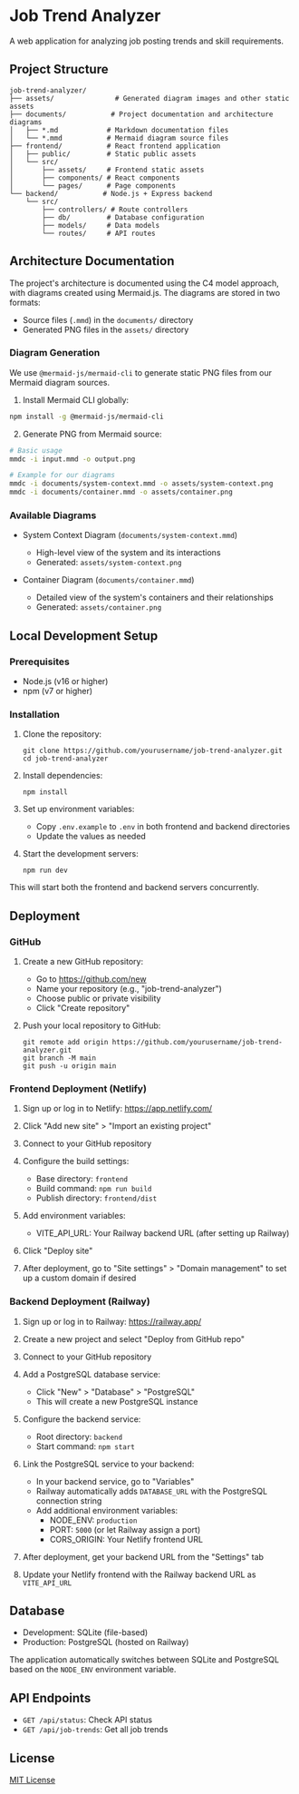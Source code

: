 # Job Trend Analyzer

A web application for analyzing job posting trends and skill requirements.

## Project Structure

```
job-trend-analyzer/
├── assets/               # Generated diagram images and other static assets
├── documents/           # Project documentation and architecture diagrams
│   ├── *.md            # Markdown documentation files
│   └── *.mmd           # Mermaid diagram source files
├── frontend/           # React frontend application
│   ├── public/         # Static public assets
│   └── src/
│       ├── assets/     # Frontend static assets
│       ├── components/ # React components
│       └── pages/      # Page components
└── backend/           # Node.js + Express backend
    └── src/
        ├── controllers/ # Route controllers
        ├── db/         # Database configuration
        ├── models/     # Data models
        └── routes/     # API routes

```

## Architecture Documentation

The project's architecture is documented using the C4 model approach, with diagrams created using Mermaid.js. The diagrams are stored in two formats:
- Source files (`.mmd`) in the `documents/` directory
- Generated PNG files in the `assets/` directory

### Diagram Generation

We use `@mermaid-js/mermaid-cli` to generate static PNG files from our Mermaid diagram sources.

1. Install Mermaid CLI globally:
```bash
npm install -g @mermaid-js/mermaid-cli
```

2. Generate PNG from Mermaid source:
```bash
# Basic usage
mmdc -i input.mmd -o output.png

# Example for our diagrams
mmdc -i documents/system-context.mmd -o assets/system-context.png
mmdc -i documents/container.mmd -o assets/container.png
```

### Available Diagrams

- System Context Diagram (`documents/system-context.mmd`)
  - High-level view of the system and its interactions
  - Generated: `assets/system-context.png`

- Container Diagram (`documents/container.mmd`)
  - Detailed view of the system's containers and their relationships
  - Generated: `assets/container.png`

## Local Development Setup

### Prerequisites

- Node.js (v16 or higher)
- npm (v7 or higher)

### Installation

1. Clone the repository:
   ```
   git clone https://github.com/yourusername/job-trend-analyzer.git
   cd job-trend-analyzer
   ```

2. Install dependencies:
   ```
   npm install
   ```

3. Set up environment variables:
   - Copy `.env.example` to `.env` in both frontend and backend directories
   - Update the values as needed

4. Start the development servers:
   ```
   npm run dev
   ```

This will start both the frontend and backend servers concurrently.

## Deployment

### GitHub

1. Create a new GitHub repository:
   - Go to https://github.com/new
   - Name your repository (e.g., "job-trend-analyzer")
   - Choose public or private visibility
   - Click "Create repository"

2. Push your local repository to GitHub:
   ```
   git remote add origin https://github.com/yourusername/job-trend-analyzer.git
   git branch -M main
   git push -u origin main
   ```

### Frontend Deployment (Netlify)

1. Sign up or log in to Netlify: https://app.netlify.com/

2. Click "Add new site" > "Import an existing project"

3. Connect to your GitHub repository

4. Configure the build settings:
   - Base directory: `frontend`
   - Build command: `npm run build`
   - Publish directory: `frontend/dist`

5. Add environment variables:
   - VITE_API_URL: Your Railway backend URL (after setting up Railway)

6. Click "Deploy site"

7. After deployment, go to "Site settings" > "Domain management" to set up a custom domain if desired

### Backend Deployment (Railway)

1. Sign up or log in to Railway: https://railway.app/

2. Create a new project and select "Deploy from GitHub repo"

3. Connect to your GitHub repository

4. Add a PostgreSQL database service:
   - Click "New" > "Database" > "PostgreSQL"
   - This will create a new PostgreSQL instance

5. Configure the backend service:
   - Root directory: `backend`
   - Start command: `npm start`

6. Link the PostgreSQL service to your backend:
   - In your backend service, go to "Variables"
   - Railway automatically adds `DATABASE_URL` with the PostgreSQL connection string
   - Add additional environment variables:
     - NODE_ENV: `production`
     - PORT: `5000` (or let Railway assign a port)
     - CORS_ORIGIN: Your Netlify frontend URL

7. After deployment, get your backend URL from the "Settings" tab

8. Update your Netlify frontend with the Railway backend URL as `VITE_API_URL`

## Database

- Development: SQLite (file-based)
- Production: PostgreSQL (hosted on Railway)

The application automatically switches between SQLite and PostgreSQL based on the `NODE_ENV` environment variable.

## API Endpoints

- `GET /api/status`: Check API status
- `GET /api/job-trends`: Get all job trends

## License

[MIT License](LICENSE)
